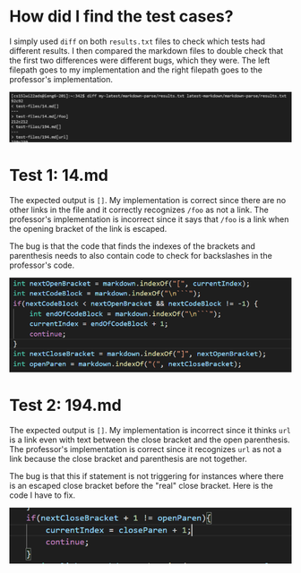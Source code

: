 # How did I find the test cases?
I simply used ```diff``` on both ```results.txt``` files to check which tests had different results. 
I then compared the markdown files to double check that the first two differences were different bugs, which they were.
The left filepath goes to my implementation and the right filepath goes to the professor's implementation.

![Using Diff](diff.png)

# Test 1: 14.md
The expected output is ```[]```.
My implementation is correct since there are no other links in the file and it correctly recognizes ```/foo``` as not a link.
The professor's implementation is incorrect since it says that ```/foo``` is a link when the opening bracket of the link is escaped.

The bug is that the code that finds the indexes of the brackets and parenthesis needs to also contain code to check for backslashes in the professor's code.

![Escaped characters code](escape.png)

# Test 2: 194.md
The expected output is ```[]```.
My implementation is incorrect since it thinks ```url``` is a link even with text between the close bracket and the open parenthesis.
The professor's implementation is correct since it recognizes ```url``` as not a link because the close bracket and parenthesis are not together.

The bug is that this if statement is not triggering for instances where there is an escaped close bracket before the "real" close bracket.
Here is the code I have to fix.

![Close bracket and parenthesis code](close.png)
